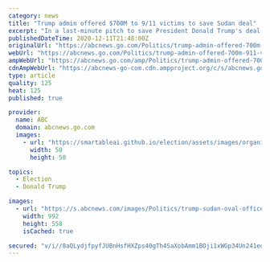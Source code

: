 ```yaml
---
category: news
title: "Trump admin offered $700M to 9/11 victims to save Sudan deal"
excerpt: "In a last-minute pitch to save President Donald Trump's deal with Sudan, the Trump administration offered to pay victims of the Sept. 11 attacks $700 million of U.S. funds to drop their pursuit of claims against the African country,"
publishedDateTime: 2020-12-11T21:48:00Z
originalUrl: "https://abcnews.go.com/Politics/trump-admin-offered-700m-911-victims-save-sudan/story?id=74672919"
webUrl: "https://abcnews.go.com/Politics/trump-admin-offered-700m-911-victims-save-sudan/story?id=74672919"
ampWebUrl: "https://abcnews.go.com/amp/Politics/trump-admin-offered-700m-911-victims-save-sudan/story?id=74672919"
cdnAmpWebUrl: "https://abcnews-go-com.cdn.ampproject.org/c/s/abcnews.go.com/amp/Politics/trump-admin-offered-700m-911-victims-save-sudan/story?id=74672919"
type: article
quality: 125
heat: 125
published: true

provider:
  name: ABC
  domain: abcnews.go.com
  images:
    - url: "https://smartableai.github.io/election/assets/images/organizations/abcnews.go.com-50x50.jpg"
      width: 50
      height: 50

topics:
  - Election
  - Donald Trump

images:
  - url: "https://s.abcnews.com/images/Politics/trump-sudan-oval-office-gty-jc-201207_1607379112812_hpMain_16x9_992.jpg"
    width: 992
    height: 558
    isCached: true

secured: "v/i//8aQLydjfpyfJUBnHsfHXZps40gTh4SaXobAmm1BOji1xWGp34Un241eqQgD8466EDqpoRSNgQmAGjKr7LeM9xeoeL3Xoi3c35ZBi5Iit863/1MTZo7/Q3BVLzQnsbyaPU1NZ1CGl94AxpOimxBWBxpH4DBX0NTGTdFRW3xhCVcMLHJin9ndhva5WU7e+0pVvPba2ekt52caOw0/c8ZE7cWYIJ7tbYw9fLUC1f2dJj4X1ynSfhTXQ98c05SktN4EmUwc8qVwGVqSwoanFxWpefjpIogviItdwQzy5faQ/kpq1xoXTeLaOFZ/spCDyy/+GQJRx3iydqb45SqFEuhca1DATpqMS78/0qeI6EU=;13qW1gIi4U7at6mz7P+coA=="
---
```


